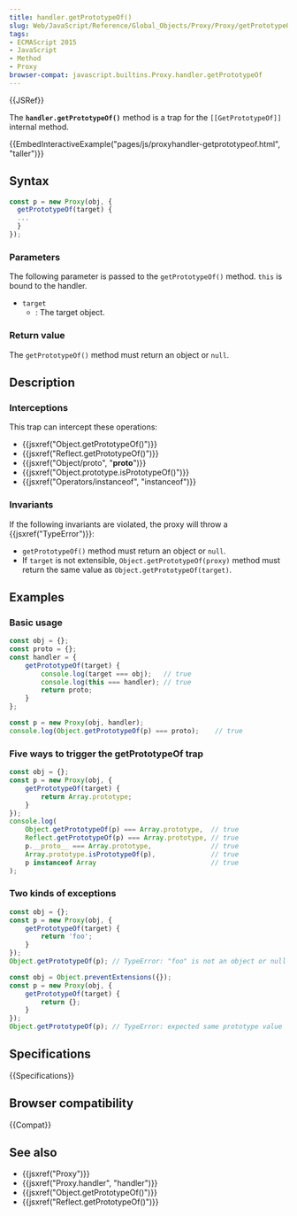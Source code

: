 ```yaml
---
title: handler.getPrototypeOf()
slug: Web/JavaScript/Reference/Global_Objects/Proxy/Proxy/getPrototypeOf
tags:
- ECMAScript 2015
- JavaScript
- Method
- Proxy
browser-compat: javascript.builtins.Proxy.handler.getPrototypeOf
---
```

{{JSRef}}

The **`handler.getPrototypeOf()`** method is a trap for the `[[GetPrototypeOf]]`
internal method.

{{EmbedInteractiveExample("pages/js/proxyhandler-getprototypeof.html", "taller")}}

## Syntax

```js
const p = new Proxy(obj, {
  getPrototypeOf(target) {
  ...
  }
});
```

### Parameters

The following parameter is passed to the `getPrototypeOf()` method. `this` is
bound to the handler.

- `target`
  - : The target object.

### Return value

The `getPrototypeOf()` method must return an object or `null`.

## Description

### Interceptions

This trap can intercept these operations:

- {{jsxref("Object.getPrototypeOf()")}}
- {{jsxref("Reflect.getPrototypeOf()")}}
- {{jsxref("Object/proto", "__proto__")}}
- {{jsxref("Object.prototype.isPrototypeOf()")}}
- {{jsxref("Operators/instanceof", "instanceof")}}

### Invariants

If the following invariants are violated, the proxy will throw a
{{jsxref("TypeError")}}:

- `getPrototypeOf()` method must return an object or `null`.
- If `target` is not extensible, `Object.getPrototypeOf(proxy)` method must
  return the same value as `Object.getPrototypeOf(target)`.

## Examples

### Basic usage

```js
const obj = {};
const proto = {};
const handler = {
    getPrototypeOf(target) {
        console.log(target === obj);   // true
        console.log(this === handler); // true
        return proto;
    }
};

const p = new Proxy(obj, handler);
console.log(Object.getPrototypeOf(p) === proto);    // true
```

### Five ways to trigger the getPrototypeOf trap

```js
const obj = {};
const p = new Proxy(obj, {
    getPrototypeOf(target) {
        return Array.prototype;
    }
});
console.log(
    Object.getPrototypeOf(p) === Array.prototype,  // true
    Reflect.getPrototypeOf(p) === Array.prototype, // true
    p.__proto__ === Array.prototype,               // true
    Array.prototype.isPrototypeOf(p),              // true
    p instanceof Array                             // true
);
```

### Two kinds of exceptions

```js example-bad
const obj = {};
const p = new Proxy(obj, {
    getPrototypeOf(target) {
        return 'foo';
    }
});
Object.getPrototypeOf(p); // TypeError: "foo" is not an object or null

const obj = Object.preventExtensions({});
const p = new Proxy(obj, {
    getPrototypeOf(target) {
        return {};
    }
});
Object.getPrototypeOf(p); // TypeError: expected same prototype value
```

## Specifications

{{Specifications}}

## Browser compatibility

{{Compat}}

## See also

- {{jsxref("Proxy")}}
- {{jsxref("Proxy.handler", "handler")}}
- {{jsxref("Object.getPrototypeOf()")}}
- {{jsxref("Reflect.getPrototypeOf()")}}
